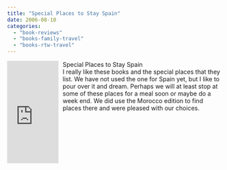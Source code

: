 ```yaml
---
title: "Special Places to Stay Spain"
date: 2006-08-10
categories: 
  - "book-reviews"
  - "books-family-travel"
  - "books-rtw-travel"
---
```


<iframe scrolling="no" frameborder="0" marginheight="0" marginwidth="0" src="http://rcm.amazon.com/e/cm?t=soultravelers-20&o=1&p=8&l=as1&asins=1901970167&fc1=000000&IS2=1&lt1=_blank&lc1=0000FF&bc1=000000&bg1=FFFFFF&f=ifr" style="width: 120px; height: 240px; margin-right: 10px; float: left; margin-bottom: 20px;"></iframe>

Special Places to Stay Spain  
I really like these books and the special places that they list. We have not used the one for Spain yet, but I like to pour over it and dream. Perhaps we will at least stop at some of these places for a meal soon or maybe do a week end. We did use the Morocco edition to find places there and were pleased with our choices.
